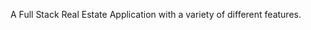 A Full Stack Real Estate Application with a variety of different features.

<!-- adminuser@gmail.com
adminuser -->
